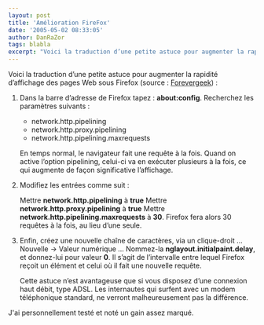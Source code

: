 ```yaml
---
layout: post
title: 'Amélioration FireFox'
date: '2005-05-02 08:33:05'
author: DanRaZor
tags: blabla
excerpt: "Voici la traduction d’une petite astuce pour augmenter la rapidité d’affichage des pages Web sous Firefox (source : [Forevergeek](http://forevergeek.com/)) :     \n_1._ Dans la barre d’adresse de Firefox tapez : **about:config**. Recherchez les paramètres suivants :  \n  \n**network.http.pipelining**   **network.http.proxy.pipelining**       …"
---
```


Voici la traduction d’une petite astuce pour augmenter la rapidité d’affichage des pages Web sous Firefox (source : [Forevergeek](http://forevergeek.com/)) :

1. Dans la barre d’adresse de Firefox tapez : **about:config**. Recherchez les paramètres suivants :

   * network.http.pipelining
   * network.http.proxy.pipelining
   * network.http.pipelining.maxrequests

   En temps normal, le navigateur fait une requête à la fois. Quand on active l’option pipelining, celui-ci va en exécuter plusieurs à la fois, ce qui augmente de façon significative l’affichage.

2. Modifiez les entrées comme suit :

   Mettre **network.http.pipelining** à **true**   Mettre **network.http.proxy.pipelining** à **true**   Mettre **network.http.pipelining.maxrequests** à **30**. Firefox fera alors 30 requêtes à la fois, au lieu d’une seule.

3. Enfin, créez une nouvelle chaîne de caractères, via un clique-droit ... Nouvelle -&gt; Valeur numérique ...   Nommez-la **nglayout.initialpaint.delay**, et donnez-lui pour valeur **0**. Il s’agit de l’intervalle entre lequel Firefox reçoit un élément et celui où il fait une nouvelle requête.

   Cette astuce n’est avantageuse que si vous disposez d’une connexion haut débit, type ADSL. Les internautes qui surfent avec un modem téléphonique standard, ne verront malheureusement pas la différence.


J'ai personnellement testé et noté un gain assez marqué.
